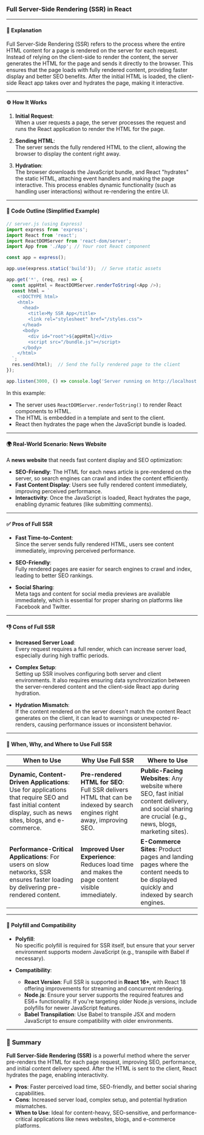 ### Full Server-Side Rendering (SSR) in React

---

#### 📖 **Explanation**

Full Server-Side Rendering (SSR) refers to the process where the entire HTML content for a page is rendered on the server for each request. Instead of relying on the client-side to render the content, the server generates the HTML for the page and sends it directly to the browser. This ensures that the page loads with fully rendered content, providing faster display and better SEO benefits. After the initial HTML is loaded, the client-side React app takes over and hydrates the page, making it interactive.

---

#### ⚙️ **How It Works**

1. **Initial Request**:  
   When a user requests a page, the server processes the request and runs the React application to render the HTML for the page.

2. **Sending HTML**:  
   The server sends the fully rendered HTML to the client, allowing the browser to display the content right away.

3. **Hydration**:  
   The browser downloads the JavaScript bundle, and React "hydrates" the static HTML, attaching event handlers and making the page interactive. This process enables dynamic functionality (such as handling user interactions) without re-rendering the entire UI.

---

#### 🔧 **Code Outline (Simplified Example)**

```js
// server.js (using Express)
import express from 'express';
import React from 'react';
import ReactDOMServer from 'react-dom/server';
import App from './App'; // Your root React component

const app = express();

app.use(express.static('build'));  // Serve static assets

app.get('*', (req, res) => {
  const appHtml = ReactDOMServer.renderToString(<App />);
  const html = `
    <!DOCTYPE html>
    <html>
      <head>
        <title>My SSR App</title>
        <link rel="stylesheet" href="/styles.css">
      </head>
      <body>
        <div id="root">${appHtml}</div>
        <script src="/bundle.js"></script>
      </body>
    </html>
  `;
  res.send(html);  // Send the fully rendered page to the client
});

app.listen(3000, () => console.log('Server running on http://localhost:3000'));
```

In this example:
- The server uses `ReactDOMServer.renderToString()` to render React components to HTML.
- The HTML is embedded in a template and sent to the client.
- React then hydrates the page when the JavaScript bundle is loaded.

---

#### 🌍 **Real-World Scenario: News Website**

A **news website** that needs fast content display and SEO optimization:
- **SEO-Friendly**: The HTML for each news article is pre-rendered on the server, so search engines can crawl and index the content efficiently.
- **Fast Content Display**: Users see fully rendered content immediately, improving perceived performance.
- **Interactivity**: Once the JavaScript is loaded, React hydrates the page, enabling dynamic features (like submitting comments).

---

#### ✅ **Pros of Full SSR**

- **Fast Time-to-Content**:  
   Since the server sends fully rendered HTML, users see content immediately, improving perceived performance.
   
- **SEO-Friendly**:  
   Fully rendered pages are easier for search engines to crawl and index, leading to better SEO rankings.

- **Social Sharing**:  
   Meta tags and content for social media previews are available immediately, which is essential for proper sharing on platforms like Facebook and Twitter.

---

#### 👎 **Cons of Full SSR**

- **Increased Server Load**:  
   Every request requires a full render, which can increase server load, especially during high traffic periods.

- **Complex Setup**:  
   Setting up SSR involves configuring both server and client environments. It also requires ensuring data synchronization between the server-rendered content and the client-side React app during hydration.

- **Hydration Mismatch**:  
   If the content rendered on the server doesn't match the content React generates on the client, it can lead to warnings or unexpected re-renders, causing performance issues or inconsistent behavior.

---

#### 🧠 **When, Why, and Where to Use Full SSR**

| **When to Use** | **Why Use Full SSR** | **Where to Use** |
|-----------------|----------------------|------------------|
| **Dynamic, Content-Driven Applications**: Use for applications that require SEO and fast initial content display, such as news sites, blogs, and e-commerce. | **Pre-rendered HTML for SEO**: Full SSR delivers HTML that can be indexed by search engines right away, improving SEO. | **Public-Facing Websites**: Any website where SEO, fast initial content delivery, and social sharing are crucial (e.g., news, blogs, marketing sites). |
| **Performance-Critical Applications**: For users on slow networks, SSR ensures faster loading by delivering pre-rendered content. | **Improved User Experience**: Reduces load time and makes the page content visible immediately. | **E-Commerce Sites**: Product pages and landing pages where the content needs to be displayed quickly and indexed by search engines. |

---

#### 🔧 **Polyfill and Compatibility**

- **Polyfill**:  
   No specific polyfill is required for SSR itself, but ensure that your server environment supports modern JavaScript (e.g., transpile with Babel if necessary).

- **Compatibility**:
   - **React Version**: Full SSR is supported in **React 16+**, with React 18 offering improvements for streaming and concurrent rendering.
   - **Node.js**: Ensure your server supports the required features and ES6+ functionality. If you're targeting older Node.js versions, include polyfills for newer JavaScript features.
   - **Babel Transpilation**: Use Babel to transpile JSX and modern JavaScript to ensure compatibility with older environments.

---

### 📝 **Summary**

**Full Server-Side Rendering (SSR)** is a powerful method where the server pre-renders the HTML for each page request, improving SEO, performance, and initial content delivery speed. After the HTML is sent to the client, React hydrates the page, enabling interactivity.

- **Pros**: Faster perceived load time, SEO-friendly, and better social sharing capabilities.
- **Cons**: Increased server load, complex setup, and potential hydration mismatches.
- **When to Use**: Ideal for content-heavy, SEO-sensitive, and performance-critical applications like news websites, blogs, and e-commerce platforms.